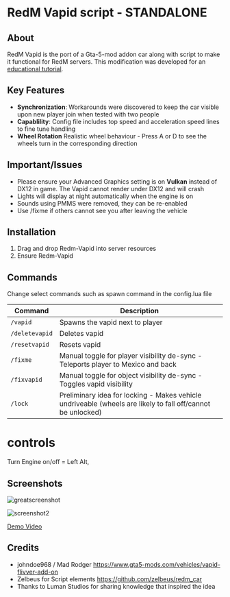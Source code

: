 # RedM Vapid script - STANDALONE

## About

RedM Vapid is the port of a Gta-5-mod addon car along with script to make it functional for RedM servers. This modification was developed for an [educational tutorial](https://www.youtube.com/watch?v=sfuh_mFBspM).

## Key Features

- **Synchronization**: Workarounds were discovered to keep the car visible upon new player join when tested with two people
- **Capablility**: Config file includes top speed and acceleration speed lines to fine tune handling
- **Wheel Rotation** Realistic wheel behaviour - Press A or D to see the wheels turn in the corresponding direction

## Important/Issues
- Please ensure your Advanced Graphics setting is on **Vulkan** instead of DX12 in game. The Vapid cannot render under DX12 and will crash
- Lights will display at night automatically when the engine is on
- Sounds using PMMS were removed, they can be re-enabled
- Use /fixme if others cannot see you after leaving the vehicle
## Installation

1. Drag and drop Redm-Vapid into server resources
2. Ensure Redm-Vapid


## Commands
Change select commands such as spawn command in the config.lua file

| Command | Description |
| --- | --- |
| `/vapid` | Spawns the vapid next to player |
| `/deletevapid` | Deletes vapid |
| `/resetvapid` | Resets vapid |
| `/fixme` | Manual toggle for player visibility de-sync - Teleports player to Mexico and back |
| `/fixvapid` | Manual toggle for object visibility de-sync - Toggles vapid visibility |
| `/lock` | Preliminary idea for locking - Makes vehicle undriveable (wheels are likely to fall off/cannot be unlocked) |

# controls

Turn Engine on/off = Left Alt, 
 

## Screenshots

![greatscreenshot](https://github.com/Silonugget/Redm-Vapid/assets/107784929/7097164e-c0df-4753-a178-73e7d0e21f49)

![screenshot2](https://github.com/Silonugget/Redm-Vapid/assets/107784929/0aa912f5-6195-45ef-a27d-8ef60620b883)


[Demo Video]([https://silonugget.com](https://www.youtube.com/watch?v=sfuh_mFBspM))

## Credits
- johndoe968 / Mad Rodger  https://www.gta5-mods.com/vehicles/vapid-flivver-add-on
- Zelbeus for Script elements https://github.com/zelbeus/redm_car
- Thanks to Luman Studios for sharing knowledge that inspired the idea
